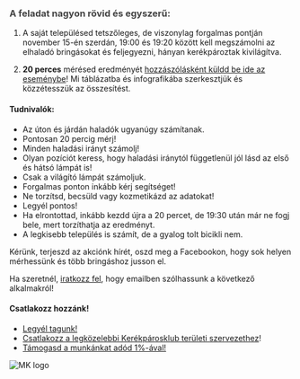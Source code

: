 <script>
	import Popup from '$lib/Popup.svelte';
	import Icon from '$lib/Icon.svelte';
</script>

<Popup type=help>

### A feladat nagyon rövid és egyszerű:

1. A saját településed tetszőleges, de viszonylag forgalmas pontján <time datetime="2023-11-15T19:00:00">november 15-én szerdán, 19:00 és 19:20</time> között kell megszámolni az elhaladó bringásokat és feljegyezni, hányan kerékpároztak kivilágítva.

2. **20 perces** mérésed eredményét [<Icon icon=fa:facebook-square /> hozzászólásként küldd be ide az eseménybe](https://www.facebook.com/events/1727578621077591/?active_tab=discussion)!
Mi táblázatba és infografikába szerkesztjük és közzétesszük az összesítést.

#### Tudnivalók:

- Az úton és járdán haladók ugyanúgy számítanak.
- Pontosan <time datetime="PT0H20M">20 percig</time> mérj!
- Minden haladási irányt számolj!
- Olyan pozíciót keress, hogy haladási iránytól függetlenül jól lásd az első és hátsó lámpát is!
- Csak a világító lámpát számoljuk.
- Forgalmas ponton inkább kérj segítséget!
- Ne torzítsd, becsüld vagy kozmetikázd az adatokat!
- Legyél pontos!
- Ha elrontottad, inkább kezdd újra a 20 percet, de <time datetime="19:30">19:30</time> után már ne fogj bele, mert torzíthatja az eredményt.
- A legkisebb település is számít, de a gyalog tolt bicikli nem.

Kérünk, terjeszd az akciónk hírét, oszd meg a Facebookon, hogy sok helyen mérhessünk és több bringáshoz jusson el.

Ha szeretnél, [iratkozz fel](https://forms.gle/ZUV2H4FiXehfxhMN9), hogy emailben szólhassunk a következő alkalmakról!

#### Csatlakozz hozzánk!

- [Legyél tagunk!](https://kerekparosklub.hu/tag-regisztracio)
- [Csatlakozz a legközelebbi Kerékpárosklub területi szervezethez](https://kerekparosklub.hu/teruleti-szervezetek)!
- [Támogasd a munkánkat adód 1%-ával!](https://kerekparosklub.hu/1)

<img src="/mklogo.png" alt="MK logo">

</Popup>

<style>
  h3 {
    color: #444;
  }
  img { /* MK logo */
    margin: auto;
    display: block;
    min-width: calc(10 * var(--font));
  }
  a, a:visited {
    color: var(--link);
  }
</style>
